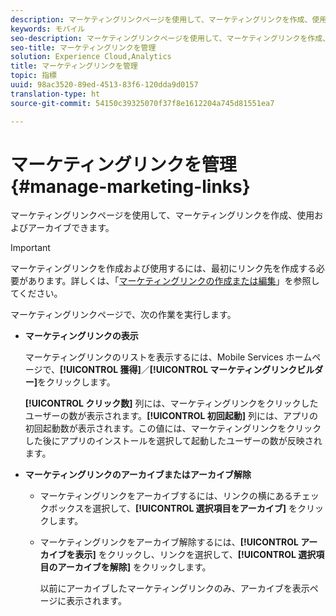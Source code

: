 ```yaml
---
description: マーケティングリンクページを使用して、マーケティングリンクを作成、使用およびアーカイブできます。
keywords: モバイル
seo-description: マーケティングリンクページを使用して、マーケティングリンクを作成、使用およびアーカイブできます。
seo-title: マーケティングリンクを管理
solution: Experience Cloud,Analytics
title: マーケティングリンクを管理
topic: 指標
uuid: 98ac3520-89ed-4513-83f6-120dda9d0157
translation-type: ht
source-git-commit: 54150c39325070f37f8e1612204a745d81551ea7

---
```



# マーケティングリンクを管理{#manage-marketing-links}

マーケティングリンクページを使用して、マーケティングリンクを作成、使用およびアーカイブできます。

>[!IMPORTANT]
>
>マーケティングリンクを作成および使用するには、最初にリンク先を作成する必要があります。詳しくは、「[マーケティングリンクの作成または編集](/help/using/acquisition-main/c-marketing-links-builder/t-create-edit-adobe-links/t-create-edit-adobe-links.md)」を参照してください。

マーケティングリンクページで、次の作業を実行します。

* **マーケティングリンクの表示**

   マーケティングリンクのリストを表示するには、Mobile Services ホームページで、**[!UICONTROL 獲得]**／**[!UICONTROL マーケティングリンクビルダー]**&#x200B;をクリックします。

   **[!UICONTROL クリック数]** 列には、マーケティングリンクをクリックしたユーザーの数が表示されます。**[!UICONTROL 初回起動]** 列には、アプリの初回起動数が表示されます。この値には、マーケティングリンクをクリックした後にアプリのインストールを選択して起動したユーザーの数が反映されます。

* **マーケティングリンクのアーカイブまたはアーカイブ解除**

   * マーケティングリンクをアーカイブするには、リンクの横にあるチェックボックスを選択して、**[!UICONTROL 選択項目をアーカイブ]** をクリックします。
   * マーケティングリンクをアーカイブ解除するには、**[!UICONTROL アーカイブを表示]** をクリックし、リンクを選択して、**[!UICONTROL 選択項目のアーカイブを解除]** をクリックします。

      以前にアーカイブしたマーケティングリンクのみ、アーカイブを表示ページに表示されます。

